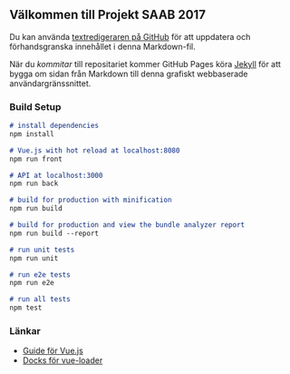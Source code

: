 ## Välkommen till Projekt SAAB 2017

Du kan använda [textredigeraren på GitHub](https://github.com/SAAB2017/3PP-tool/edit/master/docs/index.md) för att uppdatera och förhandsgranska innehållet i denna Markdown-fil.

När du _kommitar_ till repositariet kommer GitHub Pages köra [Jekyll](https://jekyllrb.com/) för att bygga om sidan från Markdown till denna grafiskt webbaserade användargränssnittet.

### Build Setup

```markdown
# install dependencies
npm install

# Vue.js with hot reload at localhost:8080
npm run front

# API at localhost:3000
npm run back

# build for production with minification
npm run build

# build for production and view the bundle analyzer report
npm run build --report

# run unit tests
npm run unit

# run e2e tests
npm run e2e

# run all tests
npm test
```

### Länkar
- [Guide för Vue.js](http://vuejs-templates.github.io/webpack/)
- [Docks för vue-loader](http://vuejs.github.io/vue-loader)
